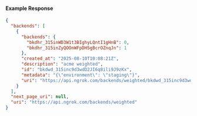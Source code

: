 <!-- Code generated for API Clients. DO NOT EDIT. -->

#### Example Response

```json
{
  "backends": [
    {
      "backends": {
        "bkdhr_315inWD3W1t3BIghyLQntI1gHnB": 0,
        "bkdhr_315inZyQOOnWFpDH5gBcrOZnqJn": 1
      },
      "created_at": "2025-08-10T10:08:21Z",
      "description": "acme weighted",
      "id": "bkdwd_315inc9d3wdD2JI6q8ili9J9zKx",
      "metadata": "{\"environment\": \"staging\"}",
      "uri": "https://api.ngrok.com/backends/weighted/bkdwd_315inc9d3wdD2JI6q8ili9J9zKx"
    }
  ],
  "next_page_uri": null,
  "uri": "https://api.ngrok.com/backends/weighted"
}
```
